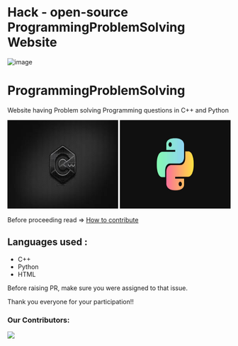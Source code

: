 # Hack - open-source ProgrammingProblemSolving Website

![image](https://user-images.githubusercontent.com/94965458/194911661-9a70d8cd-2419-4ba4-b6a5-61833552435d.png)

# ProgrammingProblemSolving
Website having Problem solving Programming questions in C++ and Python

<img src="img/cpp.jpg" alt="whichcar" height="200" width="250" /> <img src="img/python.png" alt="whichcar" height="200" width="250" />

Before proceeding read => [How to contribute](https://github.com/Akash88585/ProgrammingProblemSolving/blob/main/CONTRIBUTING.md)

## Languages used :
* C++
* Python
* HTML

Before raising PR, make sure you were assigned to that issue.

Thank you everyone for your participation!!

### Our Contributors:

<a href="https://github.com/Akash88585/ProgrammingProblemSolving/graphs/contributors">
  <img src="https://contrib.rocks/image?repo=Akash88585/ProgrammingProblemSolving" />
</a>
